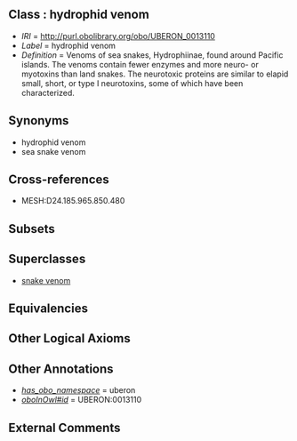 
## Class : hydrophid venom

 * *IRI* = http://purl.obolibrary.org/obo/UBERON_0013110
 * *Label* = hydrophid venom
 * *Definition* = Venoms of sea snakes, Hydrophiinae, found around Pacific islands. The venoms contain fewer enzymes and more neuro- or myotoxins than land snakes. The neurotoxic proteins are similar to elapid small, short, or type I neurotoxins, some of which have been characterized.

## Synonyms

 * hydrophid venom
 * sea snake venom

## Cross-references

 * MESH:D24.185.965.850.480

## Subsets


## Superclasses

 * [snake venom](../../UBERON/76/UBERON_0013076.md)

## Equivalencies


## Other Logical Axioms


## Other Annotations

 * *[has_obo_namespace](../../ce/oboInOwl#hasOBONamespace.md)* = uberon
 * *[oboInOwl#id](../../id/oboInOwl#id.md)* = UBERON:0013110

## External Comments

